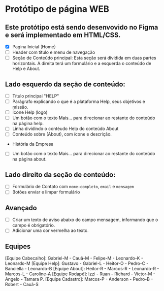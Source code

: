 # Protótipo de página WEB

## Este protótipo está sendo desenvovido no Figma e será implementado  em HTML/CSS.

- [x] Pagina Inicial (Home)
- [ ] Header com título e menu de navegação
- [ ] Seção de Conteúdo  principal: Esta seção será dividida em duas partes horizontais.  A direita terá um formulário e a esquerda o conteúdo de Help e About.
## Lado esquerdo da seção de conteúdo:
- [ ] Título principal "HELP"
- [ ] Parágrafo explicando o que é a plataforma Help, seus objetivos e missão.
 - [ ] Ícone  Help (logo)
 - [ ] Um botão com o texto Mais...  para direcionar  ao restante do conteúdo na página help.
 - [ ] Linha dividindo o contéudo Help  do conteúdo About
 - [ ] Conteúdo sobre (About), com ícone e descrição.
 * História da Empresa
 - [ ] Um botão com o texto Mais...  para direcionar  ao restante do conteúdo na página about.
 ## Lado direito da seção de conteúdo:
 - [ ] Formulário de Contato com `nome-completo`, `email` e `mensagem`
 - [ ] Botões enviar e limpar formulário
 ## Avançado
  - [ ] Criar um texto de aviso abaixo do campo  mensagem, informando que o campo  é   obrigatório.
  - [ ] Adicionar uma cor vermelha ao texto.

 ## Equipes

[Equipe Cabecalho]:
Gabriel-M - Cauã-M - Felipe-M - Leonardo-K - Leonardo-M 
[Equipe Help]:
Gustavo - Gabriel-L - Heitor-O - Pedro-C - Banciella - Leonardo-B
[Equipe About]:
Heitor-R - Marcos-R - Leonardo-R - Marcos-L - Caroline-A
[Equipe Rodapé]:
Izzi - Ruan - Richard - Victor-M - Angelo - Tamara P.
[Equipe Cadastro]:
Marcos-P - Anderson - Pedro-B - Robert - Cauã-S
